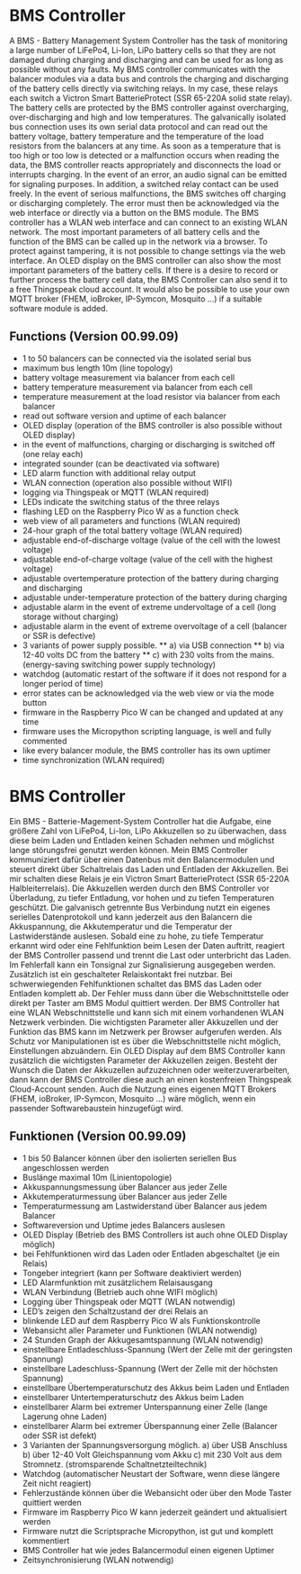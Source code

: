 # BMS Controller

A BMS - Battery Management System Controller has the task of monitoring a large number of LiFePo4, Li-Ion, LiPo battery cells so that they are not damaged during charging and discharging and can be used for as long as possible without any faults.
My BMS controller communicates with the balancer modules via a data bus and controls the charging and discharging of the battery cells directly via switching relays. In my case, these relays each switch a Victron Smart BatterieProtect (SSR 65-220A solid state relay). The battery cells are protected by the BMS controller against overcharging, over-discharging and high and low temperatures. The galvanically isolated bus connection uses its own serial data protocol and can read out the battery voltage, battery temperature and the temperature of the load resistors from the balancers at any time. As soon as a temperature that is too high or too low is detected or a malfunction occurs when reading the data, the BMS controller reacts appropriately and disconnects the load or interrupts charging. In the event of an error, an audio signal can be emitted for signaling purposes. In addition, a switched relay contact can be used freely. In the event of serious malfunctions, the BMS switches off charging or discharging completely. The error must then be acknowledged via the web interface or directly via a button on the BMS module. The BMS controller has a WLAN web interface and can connect to an existing WLAN network. The most important parameters of all battery cells and the function of the BMS can be called up in the network via a browser. To protect against tampering, it is not possible to change settings via the web interface. An OLED display on the BMS controller can also show the most important parameters of the battery cells. If there is a desire to record or further process the battery cell data, the BMS Controller can also send it to a free Thingspeak cloud account. 
It would also be possible to use your own MQTT broker (FHEM, ioBroker, IP-Symcon, Mosquito ...) if a suitable software module is added.

## Functions (Version 00.99.09)

* 1 to 50 balancers can be connected via the isolated serial bus
* maximum bus length 10m (line topology)
* battery voltage measurement via balancer from each cell
* battery temperature measurement via balancer from each cell
* temperature measurement at the load resistor via balancer from each balancer
* read out software version and uptime of each balancer 
* OLED display (operation of the BMS controller is also possible without OLED display)
* in the event of malfunctions, charging or discharging is switched off (one relay each)
* integrated sounder (can be deactivated via software)
* LED alarm function with additional relay output
* WLAN connection (operation also possible without WIFI) 
* logging via Thingspeak or MQTT (WLAN required)
* LEDs indicate the switching status of the three relays
* flashing LED on the Raspberry Pico W as a function check
* web view of all parameters and functions (WLAN required)
* 24-hour graph of the total battery voltage (WLAN required)
* adjustable end-of-discharge voltage (value of the cell with the lowest voltage)
* adjustable end-of-charge voltage (value of the cell with the highest voltage)
* adjustable overtemperature protection of the battery during charging and discharging
* adjustable under-temperature protection of the battery during charging
* adjustable alarm in the event of extreme undervoltage of a cell (long storage without charging)  
* adjustable alarm in the event of extreme overvoltage of a cell (balancer or SSR is defective) 
* 3 variants of power supply possible.
** a) via USB connection
** b) via 12-40 volts DC from the battery
** c) with 230 volts from the mains. (energy-saving switching power supply technology)
* watchdog (automatic restart of the software if it does not respond for a longer period of time)
* error states can be acknowledged via the web view or via the mode button
* firmware in the Raspberry Pico W can be changed and updated at any time
* firmware uses the Micropython scripting language, is well and fully commented
* like every balancer module, the BMS controller has its own uptimer
* time synchronization (WLAN required)

# BMS Controller

Ein BMS - Batterie-Magement-System Controller hat die Aufgabe, eine größere Zahl von LiFePo4, Li-Ion, LiPo Akkuzellen so zu überwachen, dass diese beim Laden und Entladen keinen Schaden nehmen und möglichst lange störungsfrei genutzt werden können.
Mein BMS Controller kommuniziert dafür über einen Datenbus mit den Balancermodulen und steuert direkt über Schaltrelais das Laden und Entladen der Akkuzellen. Bei mir schalten diese Relais je ein Victron Smart BatterieProtect (SSR 65-220A Halbleiterrelais). Die Akkuzellen werden durch den BMS Controller vor Überladung, zu tiefer Entladung, vor hohen und zu tiefen Temperaturen geschützt. Die galvanisch getrennte Bus Verbindung nutzt ein eigenes serielles Datenprotokoll und kann jederzeit aus den Balancern die Akkuspannung, die Akkutemperatur und die Temperatur der Lastwiderstände auslesen. Sobald eine zu hohe, zu tiefe Temperatur erkannt wird oder eine Fehlfunktion beim Lesen der Daten auftritt, reagiert der BMS Controller passend und trennt die Last oder unterbricht das Laden. Im Fehlerfall kann ein Tonsignal zur Signalisierung ausgegeben werden. Zusätzlich ist ein geschalteter Relaiskontakt frei nutzbar. Bei schwerwiegenden Fehlfunktionen schaltet das BMS das Laden oder Entladen komplett ab. Der Fehler muss dann über die Webschnittstelle oder direkt per Taster am BMS Modul quittiert werden. Der BMS Controller hat  eine WLAN Webschnittstelle und kann sich mit einem vorhandenen WLAN Netzwerk verbinden. Die wichtigsten Parameter aller Akkuzellen und der Funktion das BMS kann im Netzwerk per Browser aufgerufen werden. Als Schutz vor Manipulationen ist es über die Webschnittstelle nicht möglich, Einstellungen abzuändern. Ein OLED Display auf dem BMS Controller kann zusätzlich die wichtigsten Parameter der Akkuzellen zeigen. Besteht der Wunsch die Daten der Akkuzellen aufzuzeichnen oder weiterzuverarbeiten, dann kann der BMS Controller diese auch an einen kostenfreien Thingspeak Cloud-Account senden. 
Auch die Nutzung eines eigenen MQTT Brokers (FHEM, ioBroker, IP-Symcon, Mosquito …) wäre möglich, wenn ein passender Softwarebaustein hinzugefügt wird.

## Funktionen (Version 00.99.09)
* 1 bis 50 Balancer können über den isolierten seriellen Bus angeschlossen werden
* Buslänge maximal 10m (Linientopologie)
* Akkuspannungsmessung über Balancer aus jeder Zelle
* Akkutemperaturmessung über Balancer aus jeder Zelle
* Temperaturmessung am Lastwiderstand über Balancer aus jedem Balancer
* Softwareversion und Uptime jedes Balancers auslesen 
* OLED Display (Betrieb des BMS Controllers ist auch ohne OLED Display möglich)
* bei Fehlfunktionen wird das Laden oder Entladen abgeschaltet (je ein Relais)
* Tongeber integriert (kann per Software deaktiviert werden)
* LED Alarmfunktion mit zusätzlichem Relaisausgang
* WLAN Verbindung (Betrieb auch ohne WIFI möglich) 
* Logging über Thingspeak oder MQTT (WLAN notwendig)
* LED’s zeigen den Schaltzustand der drei Relais an
* blinkende LED auf dem Raspberry Pico W als Funktionskontrolle
* Webansicht aller Parameter und Funktionen (WLAN notwendig)
* 24 Stunden Graph der Akkugesamtspannung (WLAN notwendig)
* einstellbare Entladeschluss-Spannung (Wert der Zelle mit der geringsten Spannung)
* einstellbare Ladeschluss-Spannung (Wert der Zelle mit der höchsten Spannung)
* einstellbare Übertemperaturschutz des Akkus beim Laden und Entladen
* einstellbarer Untertemperaturschutz des Akkus beim Laden
* einstellbarer Alarm bei extremer Unterspannung einer Zelle (lange Lagerung ohne Laden)  
* einstellbarer Alarm bei extremer Überspannung einer Zelle (Balancer oder SSR ist defekt) 
* 3 Varianten der Spannungsversorgung möglich. a) über USB Anschluss b) über 12-40 Volt Gleichspannung vom Akku c) mit 230 Volt aus dem Stromnetz. (stromsparende Schaltnetzteiltechnik)
* Watchdog (automatischer Neustart der Software, wenn diese längere Zeit nicht reagiert)
* Fehlerzustände können über die Webansicht oder über den Mode Taster quittiert werden
* Firmware im Raspberry Pico W kann jederzeit geändert und aktualisiert werden
* Firmware nutzt die Scriptsprache Micropython, ist gut und komplett kommentiert
* BMS Controller hat wie jedes Balancermodul einen eigenen Uptimer
* Zeitsynchronisierung (WLAN notwendig)
